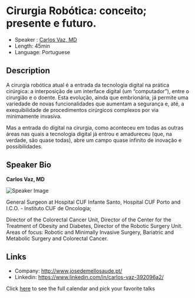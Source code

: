 Cirurgia Robótica: conceito; presente e futuro.
==========================

* Speaker   : [Carlos Vaz, MD](https://www.linkedin.com/in/carlos-vaz-392096a2/)
* Length: 45min
* Language: Portuguese

Description
-----------

A cirurgia robótica atual é a entrada da tecnologia digital na prática cirúrgica: a interposição de um interface digital (um “computador”), entre o cirurgião e o doente. Esta evolução, ainda que embrionária, já permite uma variedade de novas funcionalidades que aumentam a segurança e, até, a exequibilidade de procedimentos cirúrgicos complexos por via minimamente invasiva.

Mas a entrada do digital na cirurgia, como aconteceu em todas as outras áreas nas quais a tecnologia digital já entrou e amadureceu (que, na verdade, são quase todas), abre um campo quase infinito de inovação e possibilidades.

Speaker Bio
-----------

**Carlos Vaz, MD**

![Speaker Image](https://media.licdn.com/mpr/mpr/shrinknp_400_400/AAEAAQAAAAAAAAvFAAAAJDc4NGE4OTE4LTE0MjEtNGU1MS1iOWVhLWM2NWI5NjA0ZWM3NQ.jpg)

General Surgeon at Hospital CUF Infante Santo, Hospital CUF Porto and I.C.O. - Instituto CUF de Oncologia;

Director of the Colorectal Cancer Unit, Director of the Center for the Treatment of Obesity and Diabetes, Director of the Robotic Surgery Unit. Areas of focus: Robotic and Minimally Invasive Surgery, Bariatric and Metabolic Surgery and Colorectal Cancer.

Links
-----

* Company: http://www.josedemellosaude.pt/
* Linkedin: https://www.linkedin.com/in/carlos-vaz-392096a2/

Click [here][1] to see the full calendar and pick your favorite talks

[1]: https://pixels.camp/schedule/
